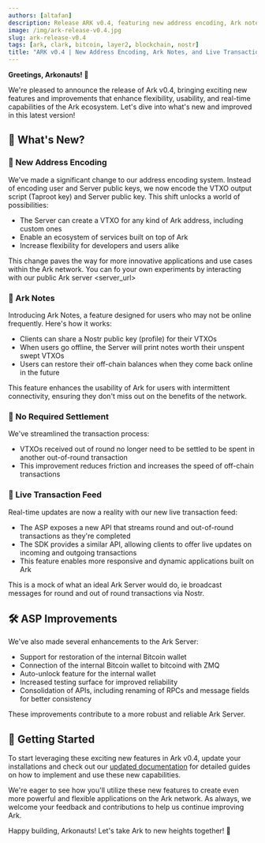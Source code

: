 ```yaml
---
authors: [altafan]
description: Release ARK v0.4, featuring new address encoding, Ark notes, no required settlement, and live transaction feed.
image: /img/ark-release-v0.4.jpg
slug: ark-release-v0.4
tags: [ark, clark, bitcoin, layer2, blockchain, nostr]
title: "ARK v0.4 | New Address Encoding, Ark Notes, and Live Transaction Feed"
---
```


<!-- TODO: add image -->

**Greetings, Arkonauts! 🚀**

We're pleased to announce the release of Ark v0.4, bringing exciting new features and improvements that enhance flexibility, usability, and real-time capabilities of the Ark ecosystem. Let's dive into what's new and improved in this latest version!

<!-- truncate -->

## 🎉 What's New?

### 🔐 New Address Encoding

We've made a significant change to our address encoding system. Instead of encoding user and Server public keys, we now encode the VTXO output script (Taproot key) and Server public key. This shift unlocks a world of possibilities:

- The Server can create a VTXO for any kind of Ark address, including custom ones
- Enable an ecosystem of services built on top of Ark
- Increase flexibility for developers and users alike

This change paves the way for more innovative applications and use cases within the Ark network. You can fo your own experiments by interacting with our public Ark server <server_url> <!-- TODO: add url -->

### 📝 Ark Notes

Introducing Ark Notes, a feature designed for users who may not be online frequently. Here's how it works:

- Clients can share a Nostr public key (profile) for their VTXOs
- When users go offline, the Server will print notes worth their unspent swept VTXOs
- Users can restore their off-chain balances when they come back online in the future

This feature enhances the usability of Ark for users with intermittent connectivity, ensuring they don't miss out on the benefits of the network.

### 🔄 No Required Settlement

We've streamlined the transaction process:

- VTXOs received out of round no longer need to be settled to be spent in another out-of-round transaction
- This improvement reduces friction and increases the speed of off-chain transactions

### 📡 Live Transaction Feed

Real-time updates are now a reality with our new live transaction feed:

- The ASP exposes a new API that streams round and out-of-round transactions as they're completed
- The SDK provides a similar API, allowing clients to offer live updates on incoming and outgoing transactions
- This feature enables more responsive and dynamic applications built on Ark

This is a mock of what an ideal Ark Server would do, ie broadcast messages for round and out of round transactions via Nostr.

## 🛠️ ASP Improvements

We've also made several enhancements to the Ark Server:

- Support for restoration of the internal Bitcoin wallet
- Connection of the internal Bitcoin wallet to bitcoind with ZMQ
- Auto-unlock feature for the internal wallet
- Increased testing surface for improved reliability
- Consolidation of APIs, including renaming of RPCs and message fields for better consistency

These improvements contribute to a more robust and reliable Ark Server.

## 🚀 Getting Started

To start leveraging these exciting new features in Ark v0.4, update your installations and check out our [updated documentation](https://arkdev.info) for detailed guides on how to implement and use these new capabilities.

We're eager to see how you'll utilize these new features to create even more powerful and flexible applications on the Ark network. As always, we welcome your feedback and contributions to help us continue improving Ark.

Happy building, Arkonauts! Let's take Ark to new heights together! 🌟